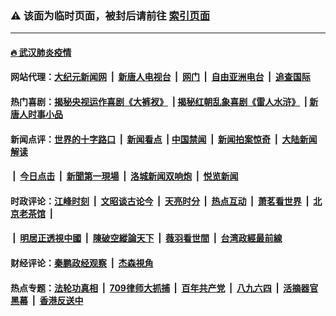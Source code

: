 ### ⚠️ 该面为临时页面，被封后请前往 [索引页面](../link4.md)

---

#### [🔥 武汉肺炎疫情](http://206.189.71.119:10000/videos/corona/)

#### 网站代理：[大纪元新闻网](http://206.189.71.119:10080/gb/) &nbsp;|&nbsp; [新唐人电视台](http://206.189.71.119:8808/gb/) &nbsp;|&nbsp; [网门](http://206.189.71.119:11000/) &nbsp;|&nbsp; [自由亚洲电台](http://206.189.71.119:9800/mandarin/) &nbsp;|&nbsp; [追查国际](http://206.189.71.119:10010/)

#### 热门喜剧：[揭秘央视运作喜剧《大裤衩》](http://206.189.71.119:10000/videos/res/big-shorts/) &nbsp;|&nbsp;[揭秘红朝乱象喜剧《雷人水浒》](http://206.189.71.119:10000/videos/res/OutlawsOfMarsh/) &nbsp;|&nbsp;[新唐人时事小品](http://206.189.71.119:10000/videos/res/comedy/)

#### 新闻点评：[世界的十字路口](http://206.189.71.119/tanghao/) &nbsp;|&nbsp; [新闻看点](http://206.189.71.119/news-insight/) &nbsp;|&nbsp;[中国禁闻](http://206.189.71.119/ntdtv-news/) &nbsp;|&nbsp; [新闻拍案惊奇](http://206.189.71.119/dayu/) &nbsp;|&nbsp; [大陆新闻解读](http://206.189.71.119/ntdtv-comedy/)
####   &nbsp;|&nbsp;  [今日点击](http://206.189.71.119/news-click/)  &nbsp;|&nbsp; [新聞第一現場](http://206.189.71.119/primary-scene/) &nbsp;|&nbsp; [洛城新闻双响炮](http://206.189.71.119/la-news/) &nbsp;|&nbsp; [悦览新闻](http://206.189.71.119/dingyue/)

#### 时政评论：[江峰时刻](http://206.189.71.119/today-in-history/) &nbsp;|&nbsp; [文昭谈古论今](http://206.189.71.119/wenzhao/) &nbsp;|&nbsp; [天亮时分](http://206.189.71.119/tianliang/) &nbsp;|&nbsp; [热点互动](http://206.189.71.119/ntdtv-rdhd/) &nbsp;|&nbsp; [萧茗看世界](http://206.189.71.119/simonegao/) &nbsp;|&nbsp; [北京老茶馆](http://206.189.71.119/teahouse/)  &nbsp;|&nbsp;  
####   &nbsp;|&nbsp;  [明居正透視中國](http://206.189.71.119/decoding-china/)  &nbsp;|&nbsp; [陳破空縱論天下](http://206.189.71.119/pokong/)  &nbsp;|&nbsp; [薇羽看世間](http://206.189.71.119/weiyu/)  &nbsp;|&nbsp; [台湾政經最前線](http://206.189.71.119/taiwan/)   

#### 财经评论：[秦鹏政经观察](http://206.189.71.119/qinpeng/) &nbsp;|&nbsp; [杰森視角 ](http://206.189.71.119/jason/)

#### 热点专题：[法轮功真相](http://206.189.71.119:10000/videos/truth.html) &nbsp;|&nbsp; [709律师大抓捕](http://206.189.71.119:10000/videos/709/) &nbsp;|&nbsp; [百年共产党](http://206.189.71.119:10000/videos/ccp.html) &nbsp;|&nbsp; [八九六四](http://206.189.71.119:10000/videos/88/)  &nbsp;|&nbsp; [活摘器官黑幕](http://206.189.71.119:10000/videos/res/Organs/)  &nbsp;|&nbsp; [香港反送中](http://206.189.71.119:10000/videos/res/hk/) 

<img src='http://gfw-breaker.win/link4.md' width='0px' height='0px'/>

